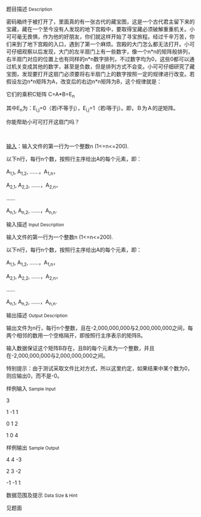 <div class="panel panel-default">
<div class="area-title">
<span>
题目描述
<small>Description</small>
</span></div>
<div class="panel-body">

<p>密码箱终于被打开了，里面真的有一张古代的藏宝图，这是一个古代君主留下来的宝藏，藏在一个至今没有人发现的地下宫殿中，要取得宝藏必须破解重重机关。小可可毫无畏惧，作为他的好朋友，你们就这样开始了寻宝旅程。经过千辛万苦，你们来到了地下宫殿的入口，遇到了第一个麻烦。宫殿的大门怎么都无法打开。小可可仔细观察以后发现，大门的左半扇门上有一些数字，像一个n*n的矩阵般排列，右半扇门对应的位置上也有同样的n*n数字排列，不过数字均为0，这些0都可以通过机关变成其他的数字，甚至是负数，但是排列方式不会变。小可可仔细研究了藏宝图，发现要打开这扇门必须要将右半扇门上的数字按照一定的规律进行改变。若假设左边n*n矩阵为A，改变后的右边n*n矩阵为B，这个规律就是：</p>
<p>它们的乘积C矩阵 C=A*B=E<sub>n</sub></p>
<p>其中E<sub>n</sub>为：E<sub>i,j</sub>=0（若i不等于j），E<sub>i,j</sub>=1（若i等于j）。即，Ｂ为Ａ的逆矩阵。</p>
<p>你能帮助小可可打开这扇门吗？</p>
<p> </p>
<p><span style="text-decoration: underline;">输入</span>：输入文件的第一行为一个整数n (1&lt;=n&lt;=200)<em>.</em></p>
<p>以下n行，每行n个数，按照行主序给出A的每个元素，即：</p>
<p>A<sub>1,1</sub>, A<sub>1,2</sub>, ……，A<sub>1,n</sub>，</p>
<p>A<sub>2,1</sub>, A<sub>2,2</sub>, ……，A<sub>2,n</sub>，</p>
<p>……</p>
<p>A<sub>n,1</sub>, A<sub>n,2</sub>, ……，A<sub>n,n</sub>.</p>

</div>
</div>

<div class="panel panel-default">
<div class="area-title">
<span>
输入描述
<small>Input Description</small>
</span></div>
<div class="panel-body">
<p>输入文件的第一行为一个整数n (1&lt;=n&lt;=200)<em>.</em></p>
<p>以下n行，每行n个数，按照行主序给出A的每个元素，即：</p>
<p>A<sub>1,1</sub>, A<sub>1,2</sub>, ……，A<sub>1,n</sub>，</p>
<p>A<sub>2,1</sub>, A<sub>2,2</sub>, ……，A<sub>2,n</sub>，</p>
<p>……</p>
<p>A<sub>n,1</sub>, A<sub>n,2</sub>, ……，A<sub>n,n</sub>.</p>

</div>
</div>
<div  class="panel panel-default">
<div class="area-title">
<span>
输出描述
<small>Output Description</small>
</span></div>
<div class="panel-body">

<p>输出文件为n行，每行n个整数，且在-2,000,000,000与2,000,000,000之间，每两个相邻的数用一个空格隔开，即按照行主序表示的矩阵B。</p>
<p>输入数据保证这个矩阵B存在，且B的每个元素为一个整数，并且在-2,000,000,000与2,000,000,000之间。</p>
<p>特别提示：由于测试采取文件比对方式，所以这里约定，如果结果中某个数为0，则应输出0，而不是-0。</p>

</div>
</div>


<div class="panel panel-default">
<div class="area-title">
<span>
样例输入
<small>Sample Input</small>
</span></div>
<div class="panel-body">
<p>3</p>
<p>1 -1 1</p>
<p>0 1 2</p>
<p>1 0 4</p>

</div>
</div>

<div class="panel panel-default">
<div class="area-title">
<span>
样例输出
<small>Sample Output</small>
</span></div>
<div class="panel-body">
<p>4 4 -3</p>
<p>2 3 -2</p>
<p>-1 -1 1</p>

</div>
</div>

<div class="panel panel-default">
<div class="area-title">
<span>
数据范围及提示
<small>Data Size & Hint</small>
</span></div>
<div class="panel-body">
<p>见题面</p>
</div>
</div>
